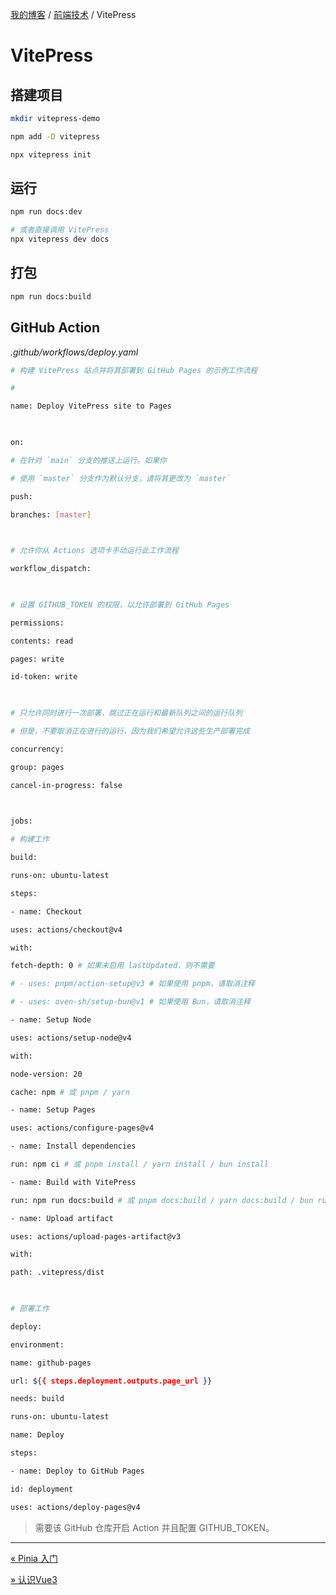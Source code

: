 [我的博客](../_index.md) / [前端技术](_index.md) / VitePress

# VitePress

## 搭建项目

```bash
mkdir vitepress-demo

npm add -D vitepress

npx vitepress init
```

## 运行

```bash
npm run docs:dev

# 或者直接调用 VitePress
npx vitepress dev docs
```

## 打包

```bash
npm run docs:build
```

## GitHub Action

*.github/workflows/deploy.yaml*

```bash
# 构建 VitePress 站点并将其部署到 GitHub Pages 的示例工作流程

#

name: Deploy VitePress site to Pages

  

on:

# 在针对 `main` 分支的推送上运行。如果你

# 使用 `master` 分支作为默认分支，请将其更改为 `master`

push:

branches: [master]

  

# 允许你从 Actions 选项卡手动运行此工作流程

workflow_dispatch:

  

# 设置 GITHUB_TOKEN 的权限，以允许部署到 GitHub Pages

permissions:

contents: read

pages: write

id-token: write

  

# 只允许同时进行一次部署，跳过正在运行和最新队列之间的运行队列

# 但是，不要取消正在进行的运行，因为我们希望允许这些生产部署完成

concurrency:

group: pages

cancel-in-progress: false

  

jobs:

# 构建工作

build:

runs-on: ubuntu-latest

steps:

- name: Checkout

uses: actions/checkout@v4

with:

fetch-depth: 0 # 如果未启用 lastUpdated，则不需要

# - uses: pnpm/action-setup@v3 # 如果使用 pnpm，请取消注释

# - uses: oven-sh/setup-bun@v1 # 如果使用 Bun，请取消注释

- name: Setup Node

uses: actions/setup-node@v4

with:

node-version: 20

cache: npm # 或 pnpm / yarn

- name: Setup Pages

uses: actions/configure-pages@v4

- name: Install dependencies

run: npm ci # 或 pnpm install / yarn install / bun install

- name: Build with VitePress

run: npm run docs:build # 或 pnpm docs:build / yarn docs:build / bun run docs:build

- name: Upload artifact

uses: actions/upload-pages-artifact@v3

with:

path: .vitepress/dist

  

# 部署工作

deploy:

environment:

name: github-pages

url: ${{ steps.deployment.outputs.page_url }}

needs: build

runs-on: ubuntu-latest

name: Deploy

steps:

- name: Deploy to GitHub Pages

id: deployment

uses: actions/deploy-pages@v4
```

> 需要该 GitHub 仓库开启 Action 并且配置 GITHUB_TOKEN。
---
[« Pinia 入门](pinia.md)

[» 认识Vue3](vue3.md)
